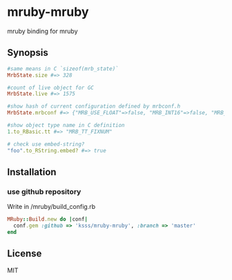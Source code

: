 # mruby-mruby

mruby binding for mruby

## Synopsis

```ruby
#same means in C `sizeof(mrb_state)`
MrbState.size #=> 328

#count of live object for GC
MrbState.live #=> 1575

#show hash of current configuration defined by mrbconf.h
MrbState.mrbconf #=> {"MRB_USE_FLOAT"=>false, "MRB_INT16"=>false, "MRB_INT64"=>false, "MRB_NAN_BOXING"=>false, "MRB_ENDIAN_BIG"=>false, "MRB_WORD_BOXING"=>false, "MRB_FUNCALL_ARGC_MAX"=>16, "MRB_HEAP_PAGE_SIZE"=>1024, "MRB_USE_IV_SEGLIST"=>false, "MRB_IVHASH_INIT_SIZE"=>8, "MRB_GC_TURN_OFF_GENERATIONAL"=>false, "KHASH_DEFAULT_SIZE"=>32, "POOL_ALIGNMENT"=>4, "POOL_PAGE_SIZE"=>1600, "MRB_STR_BUF_MIN_SIZE"=>128, "MRB_GC_ARENA_SIZE"=>100, "MRB_GC_FIXED_ARENA"=>false, "ENABLE_STDIO"=>true, "DISABLE_STDIO"=>false, "ENABLE_DEBUG"=>false, "DISABLE_DEBUG"=>true}

#show object type name in C definition
1.to_RBasic.tt #=> "MRB_TT_FIXNUM"

# check use embed-string?
"foo".to_RString.embed? #=> true
```

## Installation

### use github repository

Write in /mruby/build_config.rb

```ruby
MRuby::Build.new do |conf|
  conf.gem :github => 'ksss/mruby-mruby', :branch => 'master'
end
```

## License

MIT
